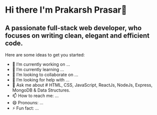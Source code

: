 # Hi there I'm Prakarsh Prasar👋


## A passionate full-stack web developer, who focuses on writing clean, elegant and efficient code.


Here are some ideas to get you started:

- 🔭 I’m currently working on ...
- 🌱 I’m currently learning ...
- 👯 I’m looking to collaborate on ...
- 🤔 I’m looking for help with ...
- 💬 Ask me about # HTML, CSS, JavaScript, ReactJs, NodeJs, Express, MongoDB & Data Structures.
- 📫 How to reach me: ...
- 😄 Pronouns: ...
- ⚡ Fun fact: ...

